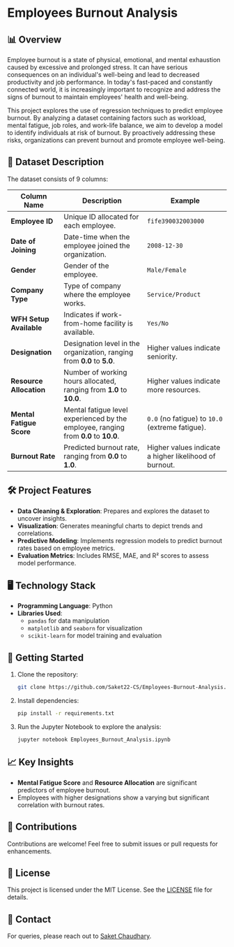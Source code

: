 # Employees Burnout Analysis

## 📊 Overview
Employee burnout is a state of physical, emotional, and mental exhaustion caused by excessive and prolonged stress. It can have serious consequences on an individual's well-being and lead to decreased productivity and job performance. In today's fast-paced and constantly connected world, it is increasingly important to recognize and address the signs of burnout to maintain employees' health and well-being.

This project explores the use of regression techniques to predict employee burnout. By analyzing a dataset containing factors such as workload, mental fatigue, job roles, and work-life balance, we aim to develop a model to identify individuals at risk of burnout. By proactively addressing these risks, organizations can prevent burnout and promote employee well-being.


## 📁 Dataset Description
The dataset consists of 9 columns:

| Column Name              | Description                                                                                 | Example                          |
|--------------------------|---------------------------------------------------------------------------------------------|----------------------------------|
| **Employee ID**          | Unique ID allocated for each employee.                                                     | `fife390032003000`              |
| **Date of Joining**      | Date-time when the employee joined the organization.                                        | `2008-12-30`                    |
| **Gender**               | Gender of the employee.                                                                    | `Male/Female`                   |
| **Company Type**         | Type of company where the employee works.                                                  | `Service/Product`               |
| **WFH Setup Available**  | Indicates if work-from-home facility is available.                                          | `Yes/No`                        |
| **Designation**          | Designation level in the organization, ranging from **0.0** to **5.0**.                    | Higher values indicate seniority. |
| **Resource Allocation**  | Number of working hours allocated, ranging from **1.0** to **10.0**.                       | Higher values indicate more resources. |
| **Mental Fatigue Score** | Mental fatigue level experienced by the employee, ranging from **0.0** to **10.0**.         | `0.0` (no fatigue) to `10.0` (extreme fatigue). |
| **Burnout Rate**         | Predicted burnout rate, ranging from **0.0** to **1.0**.                                    | Higher values indicate a higher likelihood of burnout. |

## 🛠️ Project Features
- **Data Cleaning & Exploration**: Prepares and explores the dataset to uncover insights.
- **Visualization**: Generates meaningful charts to depict trends and correlations.
- **Predictive Modeling**: Implements regression models to predict burnout rates based on employee metrics.
- **Evaluation Metrics**: Includes RMSE, MAE, and R² scores to assess model performance.

## 🖥️ Technology Stack
- **Programming Language**: Python
- **Libraries Used**:
  - `pandas` for data manipulation
  - `matplotlib` and `seaborn` for visualization
  - `scikit-learn` for model training and evaluation

## 🚀 Getting Started
1. Clone the repository:
   ```bash
   git clone https://github.com/Saket22-CS/Employees-Burnout-Analysis.git
   ```
2. Install dependencies:
   ```bash
   pip install -r requirements.txt
   ```
3. Run the Jupyter Notebook to explore the analysis:
   ```bash
   jupyter notebook Employees_Burnout_Analysis.ipynb
   ```

## 📈 Key Insights
- **Mental Fatigue Score** and **Resource Allocation** are significant predictors of employee burnout.
- Employees with higher designations show a varying but significant correlation with burnout rates.

## 🤝 Contributions
Contributions are welcome! Feel free to submit issues or pull requests for enhancements.

## 📜 License
This project is licensed under the MIT License. See the [LICENSE](LICENSE) file for details.

## 📧 Contact
For queries, please reach out to [Saket Chaudhary](mailto:saket@example.com).
